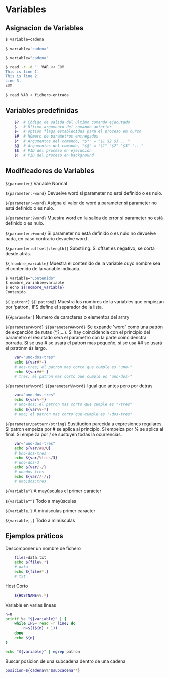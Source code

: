 # Variables

## Asignacion de Variables

```bash
$ variable=cadena

$ variable='cadena'

$ variable="cadena"

$ read -r -d '' VAR << EOM
This is line 1.
This is line 2.
Line 3.
EOM

$ read VAR < fichero-entrada
```

## Variables predefinidas

```bash
    $?	# Código de salida del ultimo comando ejecutado
    $_  # Último argumento del comando anterior
    $-  # option flags establecidas para el proceso en curso
    $#	# Número de parámetros entregados
    $*  # Argumentos del comando, "$*" = "$1 $2 $3 ..."
    $@  # Argumentos del comando, "$@" = "$1" "$2" "$3" "..."
    $$	# PID del proceso en ejecución
    $!	# PID del proceso en background
```

## Modificadores de Variables

```${parameter}```	Variable Normal

```${parameter:-word}```	Devuelve word si parameter no está definido o es nulo.

```${parameter:=word}```	Asigna el valor de word a parameter si parameter no está definido o es nulo.

```${parameter:?word}```	Muestra word en la salida de error si parameter no está definido o es nulo.
	
```${parameter:+word}```	Si parameter no está definido o es nulo no devuelve nada, en caso contrario devuelve word .

```${parameter:offset[:length]}``` Substring. Si offset es negativo, se corta desde atrás.

```${!nombre_variable}``` Muestra el contenido de la variable cuyo nombre sea el contenido de la variable indicada.

```bash
$ variable="Contenido"
$ nombre_variable=variable
$ echo ${!nombre_variable}
Contenido
```

```${!patron*}``` ```${!patron@}```	Muestra los nombres de la variables que empiezan por 'patron', IFS define el separador de la lista.
	
```${#parameter}```	Numero de caracteres o elementos del array

```${parameter#word}``` ```${parameter##word}``` Se expande 'word' como una patrón de expanción de rutas (*,?,...). Si hay coincidencia con el principio del parametro el resultado será el parametro con la parte coincidenctra borrada. Si se usa # se usará el patron mas pequeño, si se usa ## se usará el patrónm ás largo.
```bash
    var="uno-dos-tres"
    echo ${var#*-}
    # dos-tres; el patron mas corto que cumple es "uno-"
    echo ${var##*-}
    # tres; el patron mas corto que cumple es "uno-dos-"
```

```${parameter%word}``` ```${parameter%%word}``` Igual que antes pero por detrás
```bash
    var="uno-dos-tres"
    echo ${var%-*}
    # uno-dos; el patron mas corto que cumple es "-tres"
    echo ${var%%-*}
    # uno; el patron mas corto que cumple es "-dos-tres"
```

```${parameter/pattern/string}```	Sustitucion parecida a expresiones regulares. Si patron empeiza por # se aplica al principio. Si empeiza por % se aplica al final. Si empeiza por / se sustuyen todas la ocurrencias.
```bash
    var="uno-dos-tres"
    echo ${var/#u/U}
    # Uno-dos-tres
    echo ${var/%tres/3}
    # uno-dos-3
    echo ${var/-/}
    # unodos-tres
    echo ${var//-/;}
    # uno;dos;tres
```

```${variable^}```	A mayúsculas el primer carácter

```${variable^^}```	Todo a mayúsculas

```${variable,}```	A minúsculas primer carácter

```${variable,,}```	Todo a minúsculas 

## Ejemplos práticos
Descomponer un nombre de fichero
```bash
    files=data.txt
    echo ${file%.*}
    # data
    echo ${file#*.}
    # txt
```	

Host Corto
```bash
    ${HOSTNAME%%.*}
```

Variable en varias lineas
```bash
n=0
printf %s "${variable}" | {
    while IFS= read -r line; do
        n=$((${n} + 1))
    done
    echo ${n}
}

echo "${variable}" | egrep patron
```

Buscar posicion de una subcadena dentro de una cadena
```bash
posicion=${cadena%%"$subcadena"*}
```